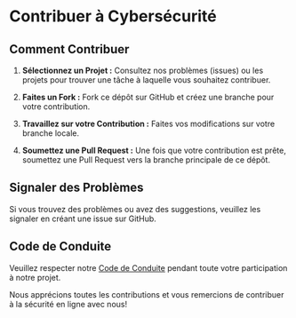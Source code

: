 # Contribuer à Cybersécurité

## Comment Contribuer

1. **Sélectionnez un Projet :** Consultez nos problèmes (issues) ou les projets pour trouver une tâche à laquelle vous souhaitez contribuer.

2. **Faites un Fork :** Fork ce dépôt sur GitHub et créez une branche pour votre contribution.

3. **Travaillez sur votre Contribution :** Faites vos modifications sur votre branche locale.

4. **Soumettez une Pull Request :** Une fois que votre contribution est prête, soumettez une Pull Request vers la branche principale de ce dépôt.

## Signaler des Problèmes

Si vous trouvez des problèmes ou avez des suggestions, veuillez les signaler en créant une issue sur GitHub.

## Code de Conduite

Veuillez respecter notre [Code de Conduite](CODE_OF_CONDUCT.md) pendant toute votre participation à notre projet.

Nous apprécions toutes les contributions et vous remercions de contribuer à la sécurité en ligne avec nous!
